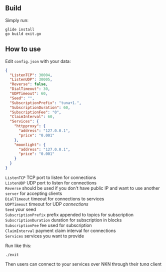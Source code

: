 ## Build
Simply run:
```shell
glide install
go build exit.go
```

## How to use
Edit `config.json` with your data:
```json
{
  "ListenTCP": 30004,
  "ListenUDP": 30005,
  "Reverse": false,
  "DialTimeout": 30,
  "UDPTimeout": 60,
  "Seed": "",
  "SubscriptionPrefix": "tuna+1.",
  "SubscriptionDuration": 60,
  "SubscriptionFee": "0",
  "ClaimInterval": 60,
  "Services": {
    "httpproxy": {
      "address": "127.0.0.1",
      "price": "0.001"
    },
    "moonlight": {
      "address": "127.0.0.1",
      "price": "0.001"
    }
  }
}
```
`ListenTCP` TCP port to listen for connections  
`ListenUDP` UDP port to listen for connections  
`Reverse` should be used if you don't have public IP and want to use another `server` for accepting clients  
`DialTimeout` timeout for connections to services  
`UDPTimeout`  timeout for UDP *connections*  
`Seed` your seed  
`SubscriptionPrefix` prefix appended to topics for subscription  
`SubscriptionDuration` duration for subscription in blocks  
`SubscriptionFee` fee used for subscription  
`ClaimInterval` payment claim interval for connections  
`Services` services you want to provide  

Run like this:
```shell
./exit
```

Then users can connect to your services over NKN through their *tuna* client
